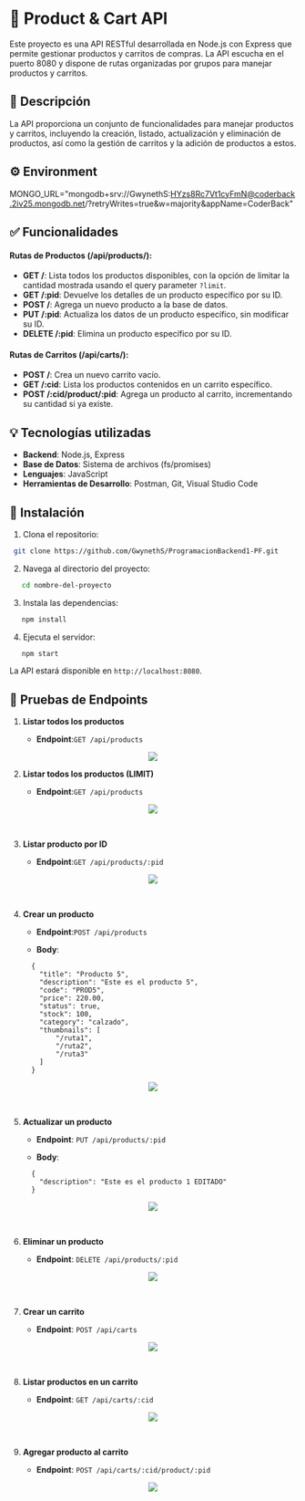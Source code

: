 # 🛒 Product & Cart API

Este proyecto es una API RESTful desarrollada en Node.js con Express que permite gestionar productos y carritos de compras. La API escucha en el puerto 8080 y dispone de rutas organizadas por grupos para manejar productos y carritos.

## 📝 Descripción

La API proporciona un conjunto de funcionalidades para manejar productos y carritos, incluyendo la creación, listado, actualización y eliminación de productos, así como la gestión de carritos y la adición de productos a estos.

## ⚙️ Environment

MONGO_URL="mongodb+srv://GwynethS:HYzs8Rc7Vt1cyFmN@coderback.2iv25.mongodb.net/?retryWrites=true&w=majority&appName=CoderBack"

## ✅ Funcionalidades

#### Rutas de Productos (/api/products/):

- **GET /**: Lista todos los productos disponibles, con la opción de limitar la cantidad mostrada usando el query parameter `?limit`.
- **GET /:pid**: Devuelve los detalles de un producto específico por su ID.
- **POST /**: Agrega un nuevo producto a la base de datos.
- **PUT /:pid**: Actualiza los datos de un producto específico, sin modificar su ID.
- **DELETE /:pid**: Elimina un producto específico por su ID.

#### Rutas de Carritos (/api/carts/):

- **POST /**: Crea un nuevo carrito vacío.
- **GET /:cid**: Lista los productos contenidos en un carrito específico.
- **POST /:cid/product/:pid**: Agrega un producto al carrito, incrementando su cantidad si ya existe.

## 💡 Tecnologías utilizadas

- **Backend**: Node.js, Express
- **Base de Datos**: Sistema de archivos (fs/promises)
- **Lenguajes**: JavaScript
- **Herramientas de Desarrollo**: Postman, Git, Visual Studio Code

## 🔨 Instalación

1. Clona el repositorio:

```bash
 git clone https://github.com/GwynethS/ProgramacionBackend1-PF.git
```

2. Navega al directorio del proyecto:

```bash
   cd nombre-del-proyecto
```

3. Instala las dependencias:

```bash
   npm install
```

4. Ejecuta el servidor:

```bash
   npm start
```

La API estará disponible en `http://localhost:8080`.

## 📝 Pruebas de Endpoints

1. **Listar todos los productos**

   - **Endpoint**:`GET /api/products`

  <p align="center">
    <img src="./src/public/assets/img/readme/getAllProducts.png">
  </p>

2. **Listar todos los productos (LIMIT)**

   - **Endpoint**:`GET /api/products`

  <p align="center">
    <img src="./src/public/assets/img/readme/getAllProductsLimit.png">
  </p>

<br>

3. **Listar producto por ID**

   - **Endpoint**:`GET /api/products/:pid`

  <p align="center">
    <img src="./src/public/assets/img/readme/getProductById.png">
  </p>

<br>

4.  **Crear un producto**

    - **Endpoint**:`POST /api/products`
    
    - **Body**:
    
    ```
      {
        "title": "Producto 5",
        "description": "Este es el producto 5",
        "code": "PROD5",
        "price": 220.00,
        "status": true,
        "stock": 100,
        "category": "calzado",
        "thumbnails": [
            "/ruta1",
            "/ruta2",
            "/ruta3"
        ]
      }
    ```

  <p align="center">
    <img src="./src/public/assets/img/readme/createProduct.png">
  </p>

<br>

5. **Actualizar un producto**

   - **Endpoint**: `PUT /api/products/:pid`

   - **Body**:

   ```
     {
       "description": "Este es el producto 1 EDITADO"
     }
   ```

  <p align="center">
    <img src="./src/public/assets/img/readme/updateProduct.png">
  </p>
      <br>

6. **Eliminar un producto**

   - **Endpoint**: `DELETE /api/products/:pid`

  <p align="center">
    <img src="./src/public/assets/img/readme/deleteProduct.png">
  </p>

<br>

7. **Crear un carrito**

   - **Endpoint**: `POST /api/carts`

  <p align="center">
    <img src="./src/public/assets/img/readme/createCart.png">
  </p>
<br>

8. **Listar productos en un carrito**

   - **Endpoint**: `GET /api/carts/:cid`

  <p align="center">
    <img src="./src/public/assets/img/readme/getCartById.png">
  </p>

<br>

9. **Agregar producto al carrito**

   - **Endpoint**: `POST /api/carts/:cid/product/:pid`

  <p align="center">
    <img src="./src/public/assets/img/readme/addProductToCart.png">
  </p>
